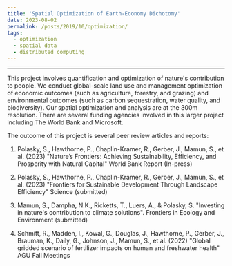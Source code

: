 ```yaml
---
title: 'Spatial Optimization of Earth-Economy Dichotomy'
date: 2023-08-02
permalink: /posts/2019/10/optimization/
tags:
  - optimization
  - spatial data
  - distributed computing
---
```

______________________________

This project involves quantification and optimization of nature's contribution to people. We conduct global-scale land use and management optimization of economic outcomes (such as agriculture, forestry, and grazing) and environmental outcomes (such as carbon sequestration, water quality, and biodiversity). Our spatial optimization and analysis are at the 300m resolution. There are several funding agencies involved in this larger project including The World Bank and Microsoft. 

The outcome of this project is several peer review articles and reports:

1) Polasky, S., Hawthorne, P., Chaplin-Kramer, R., Gerber, J., Mamun, S., et al. (2023) "Nature’s Frontiers: Achieving Sustainability, Efficiency, and Prosperity with Natural Capital" World Bank Report (In-press)

2) Polasky, S., Hawthorne, P., Chaplin-Kramer, R., Gerber, J., Mamun, S., et al. (2023) "Frontiers for Sustainable Development Through Landscape Efficiency" Science (submitted)

3) Mamun, S., Dampha, N.K., Ricketts, T., Luers, A., & Polasky, S. "Investing in nature's contribution to climate solutions". Frontiers in Ecology and Environment (submitted)

4) Schmitt, R., Madden, I., Kowal, G., Douglas, J., Hawthorne, P., Gerber, J., Brauman, K., Daily, G., Johnson, J., Mamun, S., et al. (2022) "Global gridded scenario of fertilizer impacts on human and freshwater health" AGU Fall Meetings
